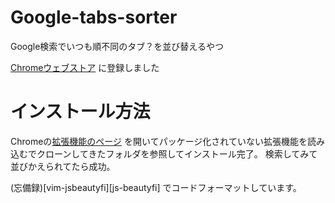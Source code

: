 # Google-tabs-sorter
Google検索でいつも順不同のタブ？を並び替えるやつ

[Chromeウェブストア][webstore] に登録しました
# インストール方法
Chromeの[拡張機能のページ][extension] を開いてパッケージ化されていない拡張機能を読み込むでクローンしてきたフォルダを参照してインストール完了。
検索してみて並びかえられてたら成功。

(忘備録)[vim-jsbeautyfi][js-beautyfi] でコードフォーマットしています。


[vim-jsbeautyfi]: https://github.com/maksimr/vim-jsbeautify "maksimr/vim-jsbeautify"
[webstore]: https://chrome.google.com/webstore/detail/kclgdehfldlgfkpnlifcknpdhdpiinhm "Chromeウェブストア"
[extension]: chrome://extensions/ "拡張機能"
